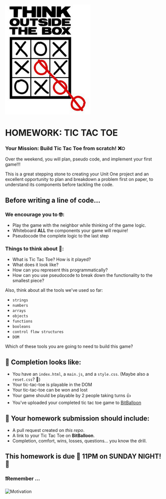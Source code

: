![Think outside the box](./readme-assets/outsidethebox.jpg)

# HOMEWORK: TIC TAC TOE

### Your Mission: Build Tic Tac Toe from scratch! ❌੦

Over the weekend, you will plan, pseudo code, and implement your first game!!!

This is a great stepping stone to creating your Unit One project and an excellent opportunity to plan and breakdown a problem first on paper, to understand its components before tackling the code.

## Before writing a line of code...

### We encourage you to 🤓:
*  Play the game with the neighbor while thinking of the game logic.
* Whiteboard **ALL** the components your game will require!
* Pseudocode the complete logic to the last step

### Things to think about 🤔:
- What is Tic Tac Toe? How is it played?
- What does it look like?
- How can you represent this programmatically?
- How can you use pseudocode to break down the functionality to the smallest piece?

Also, think about all the tools we've used so far:
- `strings`
- `numbers`
- `arrays`
- `objects`
- `functions`
- `booleans`
- `control flow structures`
- `DOM`

Which of these tools you are going to need to build this game?

## 🚀 Completion looks like:

- You have an `index.html`, a `main.js`, and a `style.css`. (Maybe also a `reset.css`? 🤔)
- Your tic-tac-toe is playable in the DOM
- Your tic-tac-toe can be won and lost
- Your game should be playable by 2 people taking turns 👍
- You've uploaded your completed tic tac toe game to [BitBalloon](https://www.bitballoon.com/)

## 🚀 Your homework submission should include:

- A pull request created on _this repo_.
- A link to your Tic Tac Toe on **BitBalloon**.
- Completion, comfort, wins, losses, questions... you know the drill.

## This homework is due 🚨 11PM on SUNDAY NIGHT! 🚨

### ❗Remember ...
![Motivation](https://info.examtime.com/files/2014/05/motivation-to-study1.jpg)
